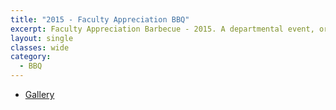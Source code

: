 ```yaml
---
title: "2015 - Faculty Appreciation BBQ"
excerpt: Faculty Appreciation Barbecue - 2015. A departmental event, organized by SGSA, to show appreciation for the faculties and the stuffs.
layout: single
classes: wide
category:
  - BBQ
---
```


- [Gallery](/WelcomeBBQ/2015-06-02-gallery/)
